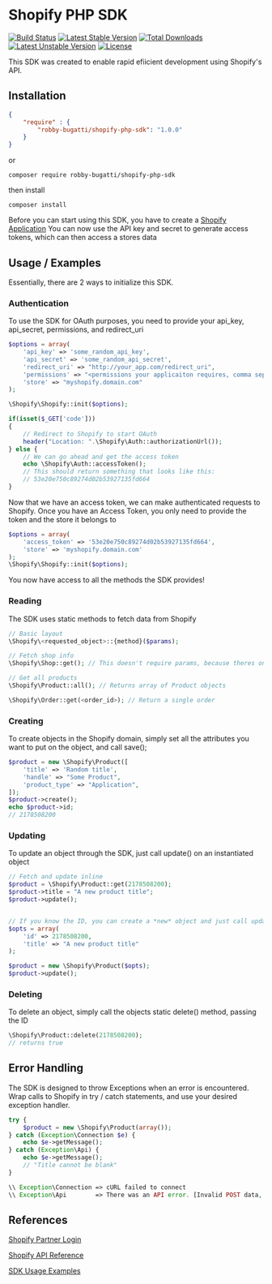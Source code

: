 # Shopify PHP SDK

[![Build Status](https://travis-ci.org/RobbyBugatti/shopify-php.svg)](https://travis-ci.org/RobbyBugatti/shopify-php)
[![Latest Stable Version](https://poser.pugx.org/robby-bugatti/shopify-php-sdk/v/stable)](https://packagist.org/packages/robby-bugatti/shopify-php-sdk) [![Total Downloads](https://poser.pugx.org/robby-bugatti/shopify-php-sdk/downloads)](https://packagist.org/packages/robby-bugatti/shopify-php-sdk) [![Latest Unstable Version](https://poser.pugx.org/robby-bugatti/shopify-php-sdk/v/unstable)](https://packagist.org/packages/robby-bugatti/shopify-php-sdk) [![License](https://poser.pugx.org/robby-bugatti/shopify-php-sdk/license)](https://packagist.org/packages/robby-bugatti/shopify-php-sdk)

This SDK was created to enable rapid efiicient development using Shopify's API.

## Installation

```json
{
    "require" : {
        "robby-bugatti/shopify-php-sdk": "1.0.0"
    }
}
```
or

```shell
composer require robby-bugatti/shopify-php-sdk
```

then install

```shell
composer install
```

Before you can start using this SDK, you have to create a <a href="https://partners.shopify.com/">Shopify Application</a>
You can now use the API key and secret to generate access tokens, which can then access a stores data


## Usage / Examples

Essentially, there are 2 ways to initialize this SDK.

### Authentication

To use the SDK for OAuth purposes, you need to provide your api_key, api_secret, permissions, and redirect_uri

```php
$options = array(
    'api_key' => 'some_random_api_key',
    'api_secret' => 'some_random_api_secret',
    'redirect_uri' => "http://your_app.com/redirect_uri",
    'permissions' => "<permissions your applicaiton requires, comma separated>",
    'store' => "myshopify.domain.com"
);

\Shopify\Shopify::init($options);

if(isset($_GET['code']))
{
    // Redirect to Shopify to start OAuth
    header("Location: ".\Shopify\Auth::authorizationUrl());
} else {
    // We can go ahead and get the access token
    echo \Shopify\Auth::accessToken();
    // This should return something that looks like this:
    // 53e20e750c89274d02b53927135fd664
}
```

Now that we have an access token, we can make authenticated requests to Shopify.
Once you have an Access Token, you only need to provide the token and the store it belongs to

```php
$options = array(
    'access_token' => '53e20e750c89274d02b53927135fd664',
    'store' => 'myshopify.domain.com'
);
\Shopify\Shopify::init($options);
```

You now have access to all the methods the SDK provides!

### Reading

The SDK uses static methods to fetch data from Shopify
```php
// Basic layout
\Shopify\<requested_object>::{method}($params);

// Fetch shop info
\Shopify\Shop::get(); // This doesn't require params, because theres only one store object

// Get all products
\Shopify\Product::all(); // Returns array of Product objects

\Shopify\Order::get(<order_id>); // Return a single order
```

### Creating

To create objects in the Shopify domain, simply set all the attributes you want to put on the object, and call save();

```php
$product = new \Shopify\Product([
    'title' => 'Random title',
    'handle' => "Some Product",
    'product_type' => "Application",
]);
$product->create();
echo $product->id;
// 2178508200
```

### Updating

To update an object through the SDK, just call update() on an instantiated object

```php
// Fetch and update inline
$product = \Shopify\Product::get(2178508200);
$product->title = "A new product title";
$product->update();


// If you know the ID, you can create a *new* object and just call update
$opts = array(
    'id' => 2178508200,
    'title' => "A new product title"
);

$product = new \Shopify\Product($opts);
$product->update();
```

### Deleting

To delete an object, simply call the objects static delete() method, passing the ID
```php
\Shopify\Product::delete(2178508200);
// returns true
```

## Error Handling

The SDK is designed to throw Exceptions when an error is encountered. Wrap calls to Shopify in try / catch statements, and use your desired exception handler.

```php
try {
    $product = new \Shopify\Product(array());
} catch (Exception\Connection $e) {
    echo $e->getMessage();
} catch (Exception\Api) {
    echo $e->getMessage();
    // "Title cannot be blank"
}

\\ Exception\Connection => cURL failed to connect
\\ Exception\Api        => There was an API error. [Invalid POST data, Invalid Endpoint, etc.]

```

## References

[Shopify Partner Login](https://partners.shopify.com)

[Shopify API Reference](https://help.shopify.com/api/reference)

[SDK Usage Examples](https://github.com/RobbyBugatti/shopify-php/examples)

